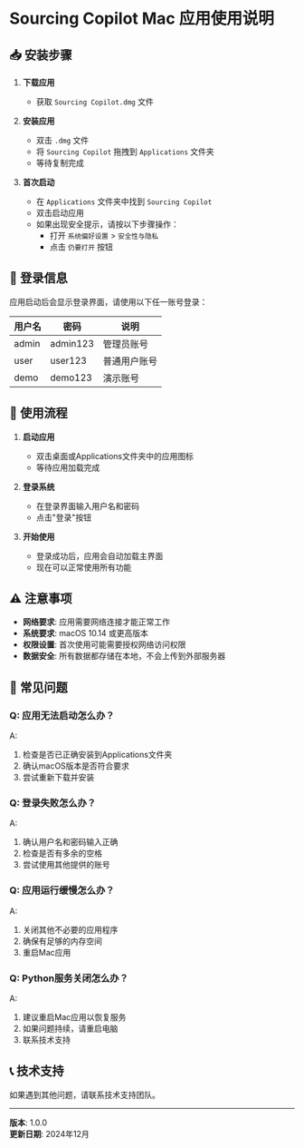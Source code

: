 # Sourcing Copilot Mac 应用使用说明

## 📥 安装步骤

1. **下载应用**
   - 获取 `Sourcing Copilot.dmg` 文件

2. **安装应用**
   - 双击 `.dmg` 文件
   - 将 `Sourcing Copilot` 拖拽到 `Applications` 文件夹
   - 等待复制完成

3. **首次启动**
   - 在 `Applications` 文件夹中找到 `Sourcing Copilot`
   - 双击启动应用
   - 如果出现安全提示，请按以下步骤操作：
     - 打开 `系统偏好设置` > `安全性与隐私`
     - 点击 `仍要打开` 按钮

## 🔑 登录信息

应用启动后会显示登录界面，请使用以下任一账号登录：

| 用户名 | 密码 | 说明 |
|--------|------|------|
| admin  | admin123 | 管理员账号 |
| user   | user123  | 普通用户账号 |
| demo   | demo123  | 演示账号 |

## 🚀 使用流程

1. **启动应用**
   - 双击桌面或Applications文件夹中的应用图标
   - 等待应用加载完成

2. **登录系统**
   - 在登录界面输入用户名和密码
   - 点击"登录"按钮

3. **开始使用**
   - 登录成功后，应用会自动加载主界面
   - 现在可以正常使用所有功能

## ⚠️ 注意事项

- **网络要求**: 应用需要网络连接才能正常工作
- **系统要求**: macOS 10.14 或更高版本
- **权限设置**: 首次使用可能需要授权网络访问权限
- **数据安全**: 所有数据都存储在本地，不会上传到外部服务器

## 🔧 常见问题

### Q: 应用无法启动怎么办？
A: 
1. 检查是否已正确安装到Applications文件夹
2. 确认macOS版本是否符合要求
3. 尝试重新下载并安装

### Q: 登录失败怎么办？
A: 
1. 确认用户名和密码输入正确
2. 检查是否有多余的空格
3. 尝试使用其他提供的账号

### Q: 应用运行缓慢怎么办？
A: 
1. 关闭其他不必要的应用程序
2. 确保有足够的内存空间
3. 重启Mac应用

### Q: Python服务关闭怎么办？
A: 
1. 建议重启Mac应用以恢复服务
2. 如果问题持续，请重启电脑
3. 联系技术支持

## 📞 技术支持

如果遇到其他问题，请联系技术支持团队。

---

**版本**: 1.0.0  
**更新日期**: 2024年12月 